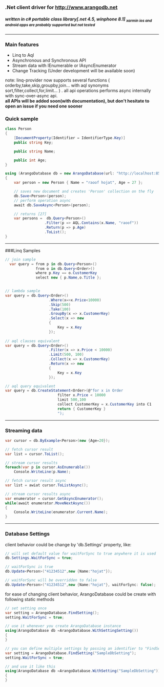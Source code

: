 ### .Net client driver for http://www.arangodb.net
##### written in c# portable class library[.net 4.5, winphone 8.1] <h8><sub>xarmin ios and android apps are probably supported but not tested</sub></h8>
<hr/>

### Main features
* Linq to Aql
* Asynchronous and Synchronous API
* Stream data with IEnumerable or IAsyncEnumerator 
* Change Tracking (Under development will be available soon)

note:
linq-provider now supports several functions ( orderby,take,skip,groupby,join... with aql synonyms sort,filter,collect,for,limit... )
. all api operations performs async internally with sync-over-async api. 
<br/><b>all APIs will be added soon(with documentation), but don't hesitate to open an issue if you need one sooner</b>

### Quick sample
```csharp
class Person
{
    [DocumentProperty(Identifier = IdentifierType.Key)]
    public string Key;

    public string Name;

    public int Age;
}

using (ArangoDatabase db = new ArangoDatabase(url: "http://localhost:8529", database: "SampleDB"))
{
    var person = new Person { Name = "raoof hojat", Age = 27 };

    // saves new document and creates 'Person' collection on the fly
    db.Save<Person>(person);
    // perform operation async
    await db.SaveAsync<Person>(person);

    // returns [27]
    var persons =  db.Query<Person>()
                  .Filter(p => AQL.Contains(x.Name, "raoof"))
                  .Return(p => p.Age)
                  .ToList();
}
```
<hr/>

###Linq Samples
```c#
// join sample
  var query = from p in db.Query<Person>()
              from o in db.Query<Order>()
              where p.Key == o.CustomerKey
              select new { p.Name,o.Title };
      
```
```c#
// lambda sample
var query = db.Query<Order>()
                    .Where(x=>x.Price<10000)
                    .Skip(500)
                    .Take(100)
                    .GroupBy(x => x.CustomerKey)
                    .Select(x => new
                    {
                        Key = x.Key
                    });
          
// aql clauses equivalent
var query = db.Query<Order>()
                    .Filter(x => x.Price < 10000)
                    .Limit(500, 100)
                    .Collect(x => x.CustomerKey)
                    .Return(x => new
                    {
                        Key = x.Key
                    });

// aql query equivalent
var query = db.CreateStatement<Order>(@"for x in Order
                        filter x.Price < 10000
                        limit 500,100
                        collect CustomerKey = x.CustomerKey into C1
                        return { CustomerKey }
                        ");
``` 
<hr/>

### Streaming data

```c#
var cursor = db.ByExample<Person>(new {Age=20});

// fetch cursor result
var list = cursor.ToList();

// stream cursor results
foreach(var p in cursor.AsEnumerable())
    Console.WriteLine(p.Name);

// fetch cursor result async
var list = awiat cursor.ToListAsync();

// stream cursor results async
var enumerator = cursor.GetAsyncEnumerator();
while(await enumerator.MoveNextAsync())
{
    Console.WriteLine(enumerator.Current.Name);
}
```

<hr/>

### Database Settings

client behavior could be change by 'db.Settings' property, like:

```c#
// will set default value for waitForSync to true anywhere it is used 
db.Settings.WaitForSync = true;

// waitForSync is true
db.Update<Person>("41234512",new {Name:"hojat"});

// waitForSync will be overridden to false
db.Update<Person>("41234512",new {Name:"hojat"}, waitForSync: false);
```

for ease of changing client behavior, ArangoDatabase could be create with following static methods

```c#
// set setting once
var setting = ArangoDatabase.FindSetting();
setting.WaitForSync = true;

// use it whenever you create ArangoDatabase instance
using(ArangoDatabase db =ArangoDatabase.WithSettingSetting())
{
}

// you can define multiple settings by passing an identifier to "FindSetting"
var setting = ArangoDatabase.FindSetting("SampleDbSetting");
setting.WaitForSync = true;

// and use it like this
using(ArangoDatabase db =ArangoDatabase.WithSetting("SampleDbSetting"))
{
}
```

